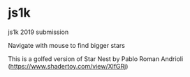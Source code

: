 # js1k
js1k 2019 submission

Navigate with mouse to find bigger stars

This is a golfed version of Star Nest by Pablo Roman Andrioli (https://www.shadertoy.com/view/XlfGRj)
